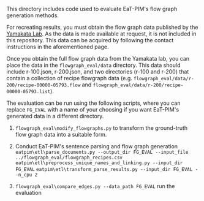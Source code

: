 This directory includes code used to evaluate EaT-PIM's flow graph generation methods. 

For recreating results, you must obtain the flow graph data published by the [Yamakata Lab](https://sites.google.com/view/yy-lab/resource/english-recipe-flowgraph).
As the data is made available at request, it is not included in this repository.
This data can be acquired by following the contact instructions in the aforementioned page.

Once you obtain the full flow graph data from the Yamakata lab, you can place the 
data in the ```flowgraph_eval/data``` directory. This data should include r-100.json, r-200.json, and two directories (r-100 and r-200)
that contain a collection of recipe flowgraph data 
(e.g. ```flowgraph_eval/data/r-200/recipe-00000-05793.flow``` and ```flowgraph_eval/data/r-200/recipe-00000-05793.list```).

The evaluation can be run using the following scripts, where you can replace ```FG_EVAL``` with a name 
of your choosing if you want EaT-PIM's generated data in a different directory.

1. ```flowgraph_eval\modify_flowgraphs.py``` to transform the ground-truth flow graph data into a suitable form.

2. Conduct EaT-PIM's sentence parsing and flow graph generation
```eatpim\etl\parse_documents.py --output_dir FG_EVAL --input_file ../flowgraph_eval/flowgraph_recipes.csv```
```eatpim\etl\preprocess_unique_names_and_linking.py --input_dir FG_EVAL```
```eatpim\etl\transform_parse_results.py --input_dir FG_EVAL --n_cpu 2```
   
3. ```flowgraph_eval\compare_edges.py --data_path FG_EVAL``` run the evaluation
